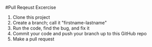 #Pull Reqeust Excercise

1. Clone this project
2. Create a branch; call it "firstname-lastname"
3. Run the code, find the bug, and fix it
4. Commit your code and push your branch up to this GitHub repo
5. Make a pull request
